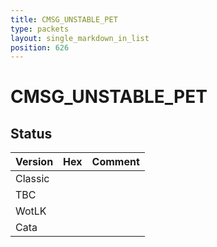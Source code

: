 ```yaml
---
title: CMSG_UNSTABLE_PET
type: packets
layout: single_markdown_in_list
position: 626
---
```


# CMSG_UNSTABLE_PET

## Status

Version | Hex | Comment
---------- | ---------- | ---------- 
Classic |  |  
TBC |  |  
WotLK |  |  
Cata |  |  
